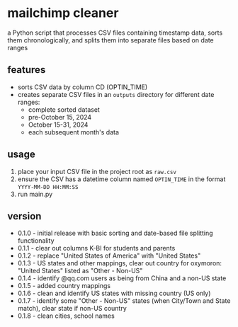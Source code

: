 # mailchimp cleaner

a Python script that processes CSV files containing timestamp data, sorts them chronologically, and splits them into separate files based on date ranges

## features

- sorts CSV data by column CD (OPTIN_TIME)
- creates separate CSV files in an `outputs` directory for different date ranges:
  - complete sorted dataset
  - pre-October 15, 2024
  - October 15-31, 2024
  - each subsequent month's data

## usage

1. place your input CSV file in the project root as `raw.csv`
2. ensure the CSV has a datetime column named `OPTIN_TIME` in the format `YYYY-MM-DD HH:MM:SS`
3. run main.py

## version

- 0.1.0 - initial release with basic sorting and date-based file splitting functionality
- 0.1.1 - clear out columns K-BI for students and parents
- 0.1.2 - replace "United States of America" with "United States"
- 0.1.3 - US states and other mappings, clear out country for oxymoron: "United States" listed as "Other - Non-US"
- 0.1.4 - identify @qq.com users as being from China and a non-US state
- 0.1.5 - added country mappings
- 0.1.6 - clean and identify US states with missing country (US only)
- 0.1.7 - identify some "Other - Non-US" states (when City/Town and State match), clear state if non-US country
- 0.1.8 - clean cities, school names
